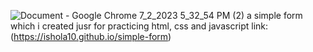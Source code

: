 ![Document - Google Chrome 7_2_2023 5_32_54 PM (2)](https://github.com/ishola10/simple-form/assets/118816759/dc5616e1-3045-4c09-9efb-b6cf4e05aea7)
a simple form which i created jusr for practicing html, css and javascript
link: (https://ishola10.github.io/simple-form)

